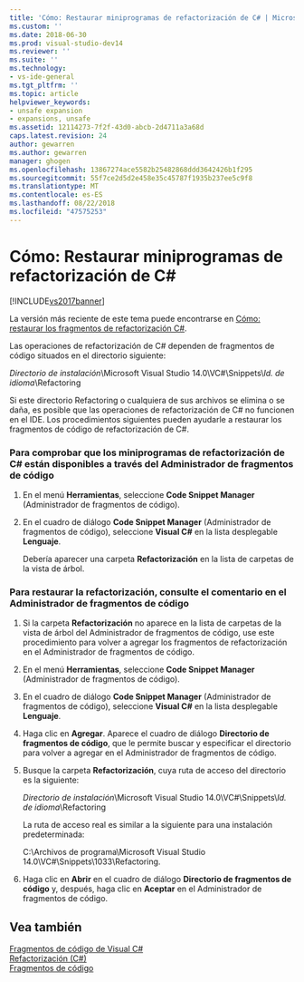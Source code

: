 ```yaml
---
title: 'Cómo: Restaurar miniprogramas de refactorización de C# | Microsoft Docs'
ms.custom: ''
ms.date: 2018-06-30
ms.prod: visual-studio-dev14
ms.reviewer: ''
ms.suite: ''
ms.technology:
- vs-ide-general
ms.tgt_pltfrm: ''
ms.topic: article
helpviewer_keywords:
- unsafe expansion
- expansions, unsafe
ms.assetid: 12114273-7f2f-43d0-abcb-2d4711a3a68d
caps.latest.revision: 24
author: gewarren
ms.author: gewarren
manager: ghogen
ms.openlocfilehash: 13867274ace5582b25482868ddd3642426b1f295
ms.sourcegitcommit: 55f7ce2d5d2e458e35c45787f1935b237ee5c9f8
ms.translationtype: MT
ms.contentlocale: es-ES
ms.lasthandoff: 08/22/2018
ms.locfileid: "47575253"
---
```

# <a name="how-to-restore-c-refactoring-snippets"></a>Cómo: Restaurar miniprogramas de refactorización de C#
[!INCLUDE[vs2017banner](../includes/vs2017banner.md)]

La versión más reciente de este tema puede encontrarse en [Cómo: restaurar los fragmentos de refactorización C#](https://docs.microsoft.com/visualstudio/ide/how-to-restore-csharp-refactoring-snippets).  
  
Las operaciones de refactorización de C# dependen de fragmentos de código situados en el directorio siguiente:  
  
 *Directorio de instalación*\Microsoft Visual Studio 14.0\VC#\Snippets\\*Id. de idioma*\Refactoring  
  
 Si este directorio Refactoring o cualquiera de sus archivos se elimina o se daña, es posible que las operaciones de refactorización de C# no funcionen en el IDE.  Los procedimientos siguientes pueden ayudarle a restaurar los fragmentos de código de refactorización de C#.  
  
### <a name="to-verify-c-refactoring-snippets-are-available-through-the-code-snippet-manager"></a>Para comprobar que los miniprogramas de refactorización de C# están disponibles a través del Administrador de fragmentos de código  
  
1.  En el menú **Herramientas**, seleccione **Code Snippet Manager** (Administrador de fragmentos de código).  
  
2.  En el cuadro de diálogo **Code Snippet Manager** (Administrador de fragmentos de código), seleccione **Visual C#** en la lista desplegable **Lenguaje**.  
  
     Debería aparecer una carpeta **Refactorización** en la lista de carpetas de la vista de árbol.  
  
### <a name="to-restore-refactoring-see-comment-in-code-snippet-manager"></a>Para restaurar la refactorización, consulte el comentario en el Administrador de fragmentos de código  
  
1.  Si la carpeta **Refactorización** no aparece en la lista de carpetas de la vista de árbol del Administrador de fragmentos de código, use este procedimiento para volver a agregar los fragmentos de refactorización en el Administrador de fragmentos de código.  
  
2.  En el menú **Herramientas**, seleccione **Code Snippet Manager** (Administrador de fragmentos de código).  
  
3.  En el cuadro de diálogo **Code Snippet Manager** (Administrador de fragmentos de código), seleccione **Visual C#** en la lista desplegable **Lenguaje**.  
  
4.  Haga clic en **Agregar**. Aparece el cuadro de diálogo **Directorio de fragmentos de código**, que le permite buscar y especificar el directorio para volver a agregar en el Administrador de fragmentos de código.  
  
5.  Busque la carpeta **Refactorización**, cuya ruta de acceso del directorio es la siguiente:  
  
     *Directorio de instalación*\Microsoft Visual Studio 14.0\VC#\Snippets\\*Id. de idioma*\Refactoring  
  
     La ruta de acceso real es similar a la siguiente para una instalación predeterminada:  
  
     C:\Archivos de programa\Microsoft Visual Studio 14.0\VC#\Snippets\1033\Refactoring.  
  
6.  Haga clic en **Abrir** en el cuadro de diálogo **Directorio de fragmentos de código** y, después, haga clic en **Aceptar** en el Administrador de fragmentos de código.  
  
## <a name="see-also"></a>Vea también  
 [Fragmentos de código de Visual C#](../ide/visual-csharp-code-snippets.md)   
 [Refactorización (C#)](../csharp-ide/refactoring-csharp.md)   
 [Fragmentos de código](../ide/code-snippets.md)



